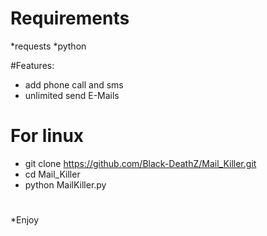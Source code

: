 # Requirements

*requests
*python

#Features:
* add phone call and sms 
* unlimited send E-Mails

# For linux
* git clone https://github.com/Black-DeathZ/Mail_Killer.git
* cd Mail_Killer
* python MailKiller.py

#
*Enjoy
